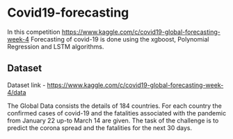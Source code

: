 # Covid19-forecasting

In this competition https://www.kaggle.com/c/covid19-global-forecasting-week-4 Forecasting of covid-19 is done using the xgboost, Polynomial Regression and LSTM algorithms.

## Dataset
Dataset link - https://www.kaggle.com/c/covid19-global-forecasting-week-4/data

The Global Data consists the details of 184 countries. For each country the confirmed cases of covid-19 and the fatalities associated with the pandemic from January 22 up-to March 14 are given. The task of the challenge is to predict the corona spread and the fatalities for the next 30 days.
